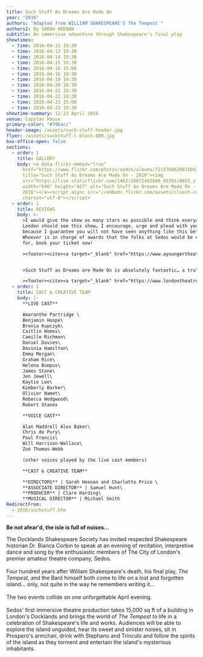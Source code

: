 ```yaml
---
title: Such Stuff As Dreams Are Made On
year: "2016"
authors: "Adapted from WILLIAM SHAKESPEARE'S The Tempest "
authors2: By SARAH HEENAN
subtitle: An immersive adventure through Shakespeare's final play
showtimes:
  - time: 2016-04-12 19:30
  - time: 2016-04-13 19:30
  - time: 2016-04-14 19:30
  - time: 2016-04-15 19:30
  - time: 2016-04-16 15:00
  - time: 2016-04-16 19:30
  - time: 2016-04-19 19:30
  - time: 2016-04-20 19:30
  - time: 2016-04-21 19:30
  - time: 2016-04-22 19:30
  - time: 2016-04-23 15:00
  - time: 2016-04-23 19:30
showtime-summary: 12-23 April 2016
venue: Capstan House
primary-color: "#79bacc"
header-image: /assets/such-stuff-header.jpg
flyer: /assets/suckstuff-l-black-800.jpg
box-office-open: false
sections:
  - order: 1
    title: GALLERY
    body: <a data-flickr-embed="true"
      href="https://www.flickr.com/photos/sedos/albums/72157666288150421"
      title="Such Stuff As Dreams Are Made On - 2016"><img
      src="https://live.staticflickr.com/1462/26672402806_85391c8655_z.jpg"
      width="640" height="427" alt="Such Stuff As Dreams Are Made On -
      2016"></a><script async src="//embedr.flickr.com/assets/client-code.js"
      charset="utf-8"></script>
  - order: 1
    title: REVIEWS
    body: >-
      >I would give the show as many stars as possible and think everyone in
      London should see this show… I encourage, urge and plead with you to go,
      because I guarantee you will not have seen anything like this before.
      Whoever is in charge of awards that the folks at Sedos would be eligible
      for, book your ticket now!

      ><footer><cite><a target="_blank" href="https://www.ayoungertheatre.com/review-such-stuff-as-dreams-are-made-on-caplan-house/">Such Stuff As Dreams Are Made On, 2016, A Younger Theatre</a></cite></footer>


      >Such Stuff as Dreams are Made On is absolutely fantastic… a truly fantastic show that will play with your mind and blow you away from the moment it starts until you once more leave the building and re-enter the real world which, for a while will seem a little less colourful than it was before.

      ><footer><cite><a target="_blank" href="https://www.londontheatre1.com/reviews/fantastic-such-stuff-as-dreams-are-made-on/">Such Stuff As Dreams Are Made On, 2016, London Theatre 1 </a></cite></footer>
  - order: 1
    title: CAST & CREATIVE TEAM
    body: |-
      **LIVE CAST**

      Amaranthe Partridge \
      Benjamin Hoope\
      Bronia Kupczyk\
      Caitlin Homes\
      Camille Richmon\
      Daniel Davies\
      Davinia Hamilton\
      Emma Morgan\
      Graham Rice\
      Helena Bumpus\
      James Stone\
      Jen Jewell\
      Kaytie Lee\
      Kimberly Barker\
      Olivier Namet\
      Rebecca Wedgwood\
      Robert Stanex	

      **VOICE CAST**

      Alan Maddrell Alex Baker\
      Chris de Pury\
      Paul Francis\
      Will Harrison-Wallace\
      Zoë Thomas-Webb

      (other voices played by the live cast members)

      **CAST & CREATIVE TEAM**

      **DIRECTORS** | Sarah Heenan and Charlotte Price \
      **ASSOCIATE DIRECTOR** | Samuel Hunt\
      **PRODUCER** | Clare Harding\
      **MUSICAL DIRECTOR** | Michael Smith
RedirectFrom:
  - 2016/suchstuff.htm
---
```

**Be not afear'd, the isle is full of noises…**

The Docklands Shakespeare Society has invited respected Shakespeare historian Dr. Bianca Corbin to speak at an evening of recitation, interpretive dance and song by the enthusiastic members of The City of London's premier amateur theatre company, Sedos.\
\
Four hundred years after William Shakespeare's death, his final play, *The Tempest*, and the Bard himself both come to life on a lost and forgotten island… only, not quite in the way he remembers writing it…\
\
The two events collide on one unforgettable April evening.\
\
Sedos' first immersive theatre production takes 15,000 sq ft of a building in London's Docklands and brings the world of *The Tempest t*o life in a celebration of Shakespeare's life and works. Audiences will be able to explore the island unguided, hear its sweet and sinister noises, sit in Prospero's armchair, drink with Stephano and Trinculo and follow the spirits of the island as they torment and entertain the island's mysterious inhabitants.